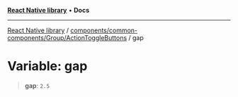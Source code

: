 [**React Native library**](../../../../../index.md) • **Docs**

***

[React Native library](../../../../../modules.md) / [components/common-components/Group/ActionToggleButtons](../index.md) / gap

# Variable: gap

> **gap**: `2.5`
